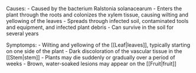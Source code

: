 
Causes:
	-   Caused by the bacterium Ralstonia solanacearum
	-   Enters the plant through the roots and colonizes the xylem tissue, causing wilting and yellowing of the leaves
	-   Spreads through infected soil, contaminated tools and equipment, and infected plant debris
	-   Can survive in the soil for several years

Symptomps:
	-   Wilting and yellowing of the [[Leaf|leaves]], typically starting on one side of the plant
	-   Dark discoloration of the vascular tissue in the [[Stem|stem]]
	-   Plants may die suddenly or gradually over a period of weeks
	-   Brown, water-soaked lesions may appear on the [[Fruit|fruit]]